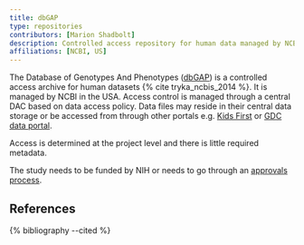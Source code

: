 ```yaml
---
title: dbGAP
type: repositories
contributors: [Marion Shadbolt]
description: Controlled access repository for human data managed by NCBI.
affiliations: [NCBI, US]
---
```


The Database of Genotypes And Phenotypes ([dbGAP](https://www.ncbi.nlm.nih.gov/gap/)) is a controlled access archive for human datasets {% cite tryka_ncbis_2014 %}. It is managed by NCBI in the USA. Access control is managed through a central DAC based on data access policy. Data files may reside in their central data storage or be accessed from through other portals e.g. [Kids First](https://portal.kidsfirstdrc.org/login) or [GDC data portal](https://portal.gdc.cancer.gov/).

Access is determined at the project level and there is little required metadata.

The study needs to be funded by NIH or needs to go through an [approvals process](https://sharing.nih.gov/genomic-data-sharing-policy/submitting-genomic-data/how-to-submit-a-non-nih-funded-study-to-dbgap).

## References

{% bibliography --cited %}